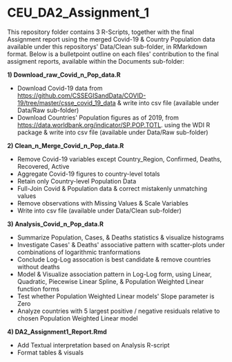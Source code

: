# CEU_DA2_Assignment_1

This repository folder contains 3 R-Scripts, together with the final Assignment report using the merged Covid-19 & Country Population data available under this repositorys' Data/Clean sub-folder, in RMarkdown format. Below is a bulletpoint outline on each files' contribution to the final assigment reports, available within the Documents sub-folder:

**1) Download_raw_Covid_n_Pop_data.R**
 - Download Covid-19 data from https://github.com/CSSEGISandData/COVID-19/tree/master/csse_covid_19_data & write into csv file (available under Data/Raw sub-folder)
 - Download Countries' Population figures as of 2019, from https://data.worldbank.org/indicator/SP.POP.TOTL. using the WDI R package & write into csv file (available under Data/Raw sub-folder)

**2) Clean_n_Merge_Covid_n_Pop_data.R**
 - Remove Covid-19 variables except Country_Region, Confirmed, Deaths, Recovered,  Active
 - Aggregate Covid-19 figures to country-level totals
 - Retain only Country-level Population Data
 - Full-Join Covid & Population data & correct mistakenly unmatching values
 - Remove observations with Missing Values & Scale Variables
 - Write into csv file (available under Data/Clean sub-folder)
 
**3) Analysis_Covid_n_Pop_data.R**
  - Summarize Population, Cases, & Deaths statistics & visualize histograms 
  - Investigate Cases' & Deaths' associative pattern with scatter-plots under combinations of logarithmic tranformations
  - Conclude Log-Log assocation is best candidate & remove countries without deaths
  - Model & Visualize association pattern in Log-Log form, using Linear, Quadratic, Piecewise Linear Spline, & Population Weighted Linear function forms
  - Test whether Population Weighted Linear models' Slope parameter is Zero
  - Analyze countries with 5 largest positive / negative residuals relative to chosen Population Weighted Linear model

**4) DA2_Assignment1_Report.Rmd**
 - Add Textual interpretation based on Analysis R-script
 - Format tables & visuals
